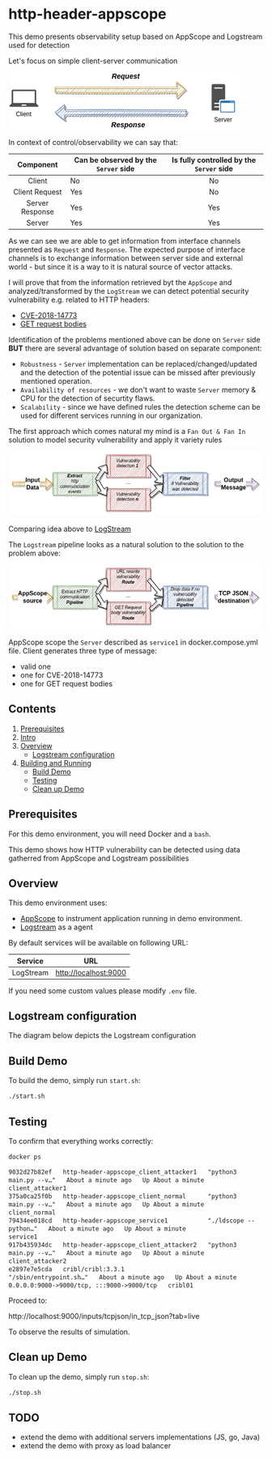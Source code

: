 # http-header-appscope


This demo presents observability setup based on AppScope and Logstream used for detection 

Let's focus on simple client-server communication 

![Schema_overall](pic1.png)

In context of control/observability we can say that:

|    Component    | Can be observed by the `Server` side | Is fully controlled by the `Server` side |
|:---------------:|--------------------------------------|:----------------------------------------:|
| Client          | No                                   | No                                       |
| Client Request  | Yes                                  | No                                       |
| Server Response | Yes                                  | Yes                                      |
| Server          | Yes                                  | Yes                                      |

As we can see we are able to get information from interface channels presented as `Request` and `Response`.
The expected purpose of interface channels is to exchange information between server side and external world - but since it is a way to it is natural source of vector attacks.

I will prove that from the information retrieved byt the `AppScope` and analyzed/transformed by the
`LogStream` we can detect potential security vulnerability e.g. related to HTTP headers:

- [CVE-2018-14773](https://nvd.nist.gov/vuln/detail/CVE-2018-14773)
- [GET request bodies](https://developers.cloudflare.com/cache/best-practices/avoid-web-poisoning/#do-not-trust-get-request-bodies)

Identification of the problems mentioned above can be done on `Server` side **BUT** there are several advantage of solution based on separate component:

- `Robustness` - `Server` implementation can be replaced/changed/updated and the detection of the potential issue can be missed after previously mentioned operation.
- `Availability of resources` - we don't want to waste `Server` memory & CPU for the detection of securtity flaws.
- `Scalability` - since we have defined rules the detection scheme can be used for different services running in our organization.

The first approach which comes natural  my mind is a `Fan Out & Fan In` solution to model security vulnerability and apply it  variety rules 

![Fan_in_Fan_out](pic2.png)

Comparing idea above to [LogStream](https://docs.cribl.io/assets/images/Cribl-diagram-complex-3.0c-5398281873041df2a7ec0e404b9f2bef.png)

The `Logstream` pipeline looks as a natural solution to the solution to the problem above:

![Solution](pic3.png)

AppScope scope the `Server` described as `service1` in docker.compose.yml file.
Client generates three type of message:

- valid one
- one for CVE-2018-14773
- one for GET request bodies
## Contents
1. [Prerequisites](#prerequisites)
2. [Intro](#intro)
2. [Overview](#overview)
	* [Logstream configuration](#logstream-configuration)
3. [Building and Running](#building-and-running)
	* [Build Demo](#build-demo)
	* [Testing](#testing)
	* [Clean up Demo](#clean-up-demo)

## Prerequisites
For this demo environment, you will need Docker and a `bash`.

This demo shows how HTTP vulnerability can be detected using data gatherred from AppScope and Logstream possibilities

## Overview

This demo environment uses:

- [AppScope](https://appscope.dev/) to instrument application running in demo environment.
- [Logstream](https://cribl.io/logstream/) as a agent

By default services will be available on following URL:

|Service|URL|
|-------|---|
|LogStream|[http://localhost:9000](http://localhost:9000)|

If you need some custom values please modify `.env` file.

## Logstream configuration

The diagram below depicts the Logstream configuration

## Build Demo

To build the demo, simply run `start.sh`:

```bash
./start.sh
```

## Testing

To confirm that everything works correctly:

```
docker ps
```

```
9032d27b82ef   http-header-appscope_client_attacker1   "python3 main.py --v…"   About a minute ago   Up About a minute                                               client_attacker1
375a0ca25f0b   http-header-appscope_client_normal      "python3 main.py --v…"   About a minute ago   Up About a minute                                               client_normal
79434ee018cd   http-header-appscope_service1           "./ldscope -- python…"   About a minute ago   Up About a minute                                               service1
917b435934dc   http-header-appscope_client_attacker2   "python3 main.py --v…"   About a minute ago   Up About a minute                                               client_attacker2
e2897e7e5cda   cribl/cribl:3.3.1                       "/sbin/entrypoint.sh…"   About a minute ago   Up About a minute   0.0.0.0:9000->9000/tcp, :::9000->9000/tcp   cribl01
```

Proceed to:

http://localhost:9000/inputs/tcpjson/in_tcp_json?tab=live

To observe the results of simulation.

## Clean up Demo

To clean up the demo, simply run `stop.sh`:

```bash
./stop.sh
```

## TODO
- extend the demo with additional servers implementations (JS, go, Java)
- extend the demo with proxy as load balancer
